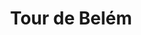 ---
created-date: 25/08/2022
title: Tour de Belém
description: Que dire sur cette emblème portuguais ?! C'est à faire !
lat: 38.693031824873074
lon: -9.208979755640032
address: Av. Brasília 1400-038 Lisboa, Portugal
website: https://patrimoniocultural.gov.pt
tags: touristique vue vue-mer
image: images/tour-de-belem.jpg
---